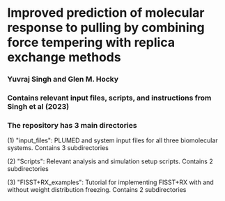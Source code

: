# Improved prediction of molecular response to pulling by combining force tempering with replica exchange methods
### Yuvraj Singh and Glen M. Hocky

### Contains relevant input files, scripts, and instructions from Singh et al (2023)

### The repository has 3 main directories

(1) "input_files": PLUMED and system input files for all three biomolecular systems. Contains 3 subdirectories

(2) "Scripts": Relevant analysis and simulation setup scripts. Contains 2 subdirectories

(3) "FISST+RX_examples": Tutorial for implementing FISST+RX with and without weight distribution freezing. Contains 2 subdirectories
